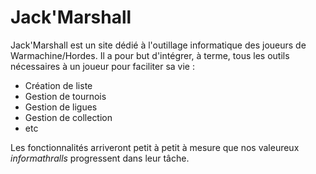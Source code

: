 # Jack'Marshall

Jack'Marshall est un site dédié à l'outillage informatique des joueurs de Warmachine/Hordes. Il a pour but d'intégrer, à terme, tous les outils nécessaires à un joueur pour faciliter sa vie :

- Création de liste
- Gestion de tournois
- Gestion de ligues
- Gestion de collection
- etc

Les fonctionnalités arriveront petit à petit à mesure que nos valeureux *informathralls* progressent dans leur tâche.
